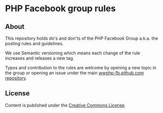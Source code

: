 # PHP Facebook group rules

## About

This repository holds do's and don'ts of the PHP Facebook Group a.k.a. the
posting rules and guidelines.

We use Semantic versioning which means each change of the rule increases
and releases a new tag.

Typos and contribution to the rules are welcome by opening a new topic
in the group or opening an issue under the main [wwphp-fb.github.com repository][issues].

## License

Content is published under the [Creative Commons License][license].

[issues]: https://github.com/wwphp-fb/wwphp-fb.github.io/issues
[license]: LICENSE
